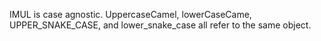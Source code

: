 IMUL is case agnostic. UppercaseCamel, lowerCaseCame, UPPER_SNAKE_CASE, and lower_snake_case all refer to the same object.